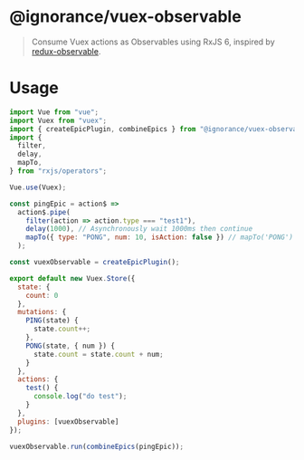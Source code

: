 # @ignorance/vuex-observable

> Consume Vuex actions as Observables using RxJS 6, inspired by [redux-observable](https://github.com/redux-observable/redux-observable).

# Usage

```js
import Vue from "vue";
import Vuex from "vuex";
import { createEpicPlugin, combineEpics } from "@ignorance/vuex-observable";
import {
  filter,
  delay,
  mapTo,
} from "rxjs/operators";

Vue.use(Vuex);

const pingEpic = action$ =>
  action$.pipe(
    filter(action => action.type === "test1"),
    delay(1000), // Asynchronously wait 1000ms then continue
    mapTo({ type: "PONG", num: 10, isAction: false }) // mapTo('PONG')
  );

const vuexObservable = createEpicPlugin();

export default new Vuex.Store({
  state: {
    count: 0
  },
  mutations: {
    PING(state) {
      state.count++;
    },
    PONG(state, { num }) {
      state.count = state.count + num;
    }
  },
  actions: {
    test() {
      console.log("do test");
    }
  },
  plugins: [vuexObservable]
});

vuexObservable.run(combineEpics(pingEpic));
```